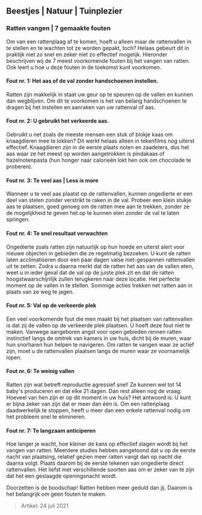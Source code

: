 ## Beestjes | Natuur | Tuinplezier

### Ratten vangen | 7 gemaakte fouten

Om van een rattenplaag af te komen, hoeft u alleen maar de rattenvallen in te stellen en te wachten tot ze worden gepakt, toch? Helaas gebeurt dit in praktijk niet zo snel en zeker niet zo effectief mogelijk. Hieronder beschrijven wij de 7 meest voorkomende fouten bij het vangen van ratten. Ook leert u hoe u deze fouten in de toekomst kunt voorkomen.

#### Fout nr. 1: Het aas of de val zonder handschoenen instellen.
Ratten zijn makkelijk in staat uw geur op te speuren op de vallen en kunnen dan wegblijven. Om dit te voorkomen is het van belang handschoenen te dragen bij het instellen en aanraken van uw rattenval of aas.

#### Fout nr. 2: U gebruikt het verkeerde aas.
Gebruikt u net zoals de meeste mensen een stuk of blokje kaas om knaagdieren mee te lokken? Dit werkt helaas alleen in tekenfilms nog uiterst effectief. Knaagdieren zijn in de eerste plaats noten en zaadeters, dus het aas waar ze het meest op worden aangetrokken is pindakaas of hazelnotenpasta (hun honger naar calorieën lokt hen ook om chocolade te proberen).

#### Fout nr. 3: Te veel aas | Less is more
Wanneer u te veel aas plaatst op de rattenvallen, kunnen ongedierte er een deel van stelen zonder verstrikt te raken in de val. Probeer een klein stukje aas te plaatsen, goed genoeg om de ratten mee aan te trekken, zonder ze de mogelijkheid te geven het op te kunnen eten zonder de val te laten springen.

#### Fout nr. 4: Te snel resultaat verwachten
Ongedierte zoals ratten zijn natuurlijk op hun hoede en uiterst alert voor nieuwe objecten in gebieden die ze regelmatig bezoeken. U kunt de ratten laten acclimatiseren door een paar dagen valse niet-gespannen rattenvallen uit te zetten. Zodra u daarna merkt dat de ratten het aas van de vallen eten, weet u in ieder geval dat de val op de juiste plek zit en dat de ratten hoogstwaarschijnlijk zullen terugkeren naar deze locatie. Het perfecte moment op de vallen in te stellen. Sommige acties trekken net ratten aan in plaats van ze weg te jagen. 

#### Fout nr. 5: Val op de verkeerde plek
Een veel voorkomende fout die men maakt bij het plaatsen van rattenvallen is dat zij de vallen op de verkeerde plek plaatsen. U hoeft deze fout niet te maken. Vanwege aangeboren angst voor open gebieden rennen ratten instinctief langs de omtrek van kamers in uw huis, dicht bij de muren, waar hun snorharen hun helpen te navigeren. Om ratten te vangen waar ze actief zijn, moet u de rattenvallen plaatsen langs de muren waar ze voornamelijk lopen.

#### Fout nr. 6: Te weinig vallen
Ratten zijn wat betreft reproductie agressief snel! Ze kunnen wel tot 14 baby's produceren en dat elke 21 dagen. Dan rest alleen nog de vraag: Hoeveel van hen zijn er op dit moment in uw huis? Het antwoord is: U kunt er bijna zeker van zijn dat er meer dan één is. Om een rattenplaag daadwerkelijk te stoppen, heeft u meer dan een enkele rattenval nodig om het probleem snel te elimineren.

#### Fout nr. 7: Te langzaam anticiperen
Hoe langer je wacht, hoe kleiner de kans op effectief slagen wordt bij het vangen van ratten. Meerdere studies hebben aangetoond dat u op de eerste nacht van plaatsing, relatief gezien meer ratten vangt dan op nacht die daarna volgt. Plaats daarom bij de eerste tekenen van ongedierte direct rattenvallen. Het liefst met verschillende soorten aas om er zeker van te zijn dat het een geslaagde openingsnacht wordt.

Doorzetten is de boodschap! Ratten hebben meer geduld dan jij. Daarom is het belangrijk om geen fouten te maken. 

> Artikel: 24 juli 2021
